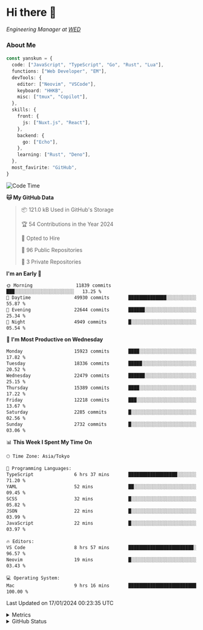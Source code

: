 # Hi there&nbsp;:wave:

<!-- ![Alt text](https://spotify-recently-played-readme.vercel.app/api?user=31kynbuubkiu3r4qh4hjuaglhfay) -->

_Engineering Manager at [WED](https://github.com/wedinc)_

### About Me

```ts
const yanskun = {
  code: ["JavaScript", "TypeScript", "Go", "Rust", "Lua"],
  functions: ["Web Developer", "EM"],
  devTools: {
    editor: ["Neovim", "VSCode"],
    keyboard: "HHKB",
    misc: ["tmux", "Copilot"],
  },
  skills: {
    front: {
      js: ["Nuxt.js", "React"],
    },
    backend: {
      go: ["Echo"],
    },
    learning: ["Rust", "Deno"],
  },
  most_favirite: "GitHub",
}
```

<!--START_SECTION:waka-->
![Code Time](http://img.shields.io/badge/Code%20Time-651%20hrs%2041%20mins-blue)

**🐱 My GitHub Data** 

> 📦 121.0 kB Used in GitHub's Storage 
 > 
> 🏆 54 Contributions in the Year 2024
 > 
> 💼 Opted to Hire
 > 
> 📜 96 Public Repositories 
 > 
> 🔑 3 Private Repositories 
 > 
**I'm an Early 🐤** 

```text
🌞 Morning                11839 commits       ███░░░░░░░░░░░░░░░░░░░░░░   13.25 % 
🌆 Daytime                49930 commits       ██████████████░░░░░░░░░░░   55.87 % 
🌃 Evening                22644 commits       ██████░░░░░░░░░░░░░░░░░░░   25.34 % 
🌙 Night                  4949 commits        █░░░░░░░░░░░░░░░░░░░░░░░░   05.54 % 
```
📅 **I'm Most Productive on Wednesday** 

```text
Monday                   15923 commits       ████░░░░░░░░░░░░░░░░░░░░░   17.82 % 
Tuesday                  18336 commits       █████░░░░░░░░░░░░░░░░░░░░   20.52 % 
Wednesday                22479 commits       ██████░░░░░░░░░░░░░░░░░░░   25.15 % 
Thursday                 15389 commits       ████░░░░░░░░░░░░░░░░░░░░░   17.22 % 
Friday                   12218 commits       ███░░░░░░░░░░░░░░░░░░░░░░   13.67 % 
Saturday                 2285 commits        █░░░░░░░░░░░░░░░░░░░░░░░░   02.56 % 
Sunday                   2732 commits        █░░░░░░░░░░░░░░░░░░░░░░░░   03.06 % 
```


📊 **This Week I Spent My Time On** 

```text
🕑︎ Time Zone: Asia/Tokyo

💬 Programming Languages: 
TypeScript               6 hrs 37 mins       ██████████████████░░░░░░░   71.20 % 
YAML                     52 mins             ██░░░░░░░░░░░░░░░░░░░░░░░   09.45 % 
SCSS                     32 mins             █░░░░░░░░░░░░░░░░░░░░░░░░   05.82 % 
JSON                     22 mins             █░░░░░░░░░░░░░░░░░░░░░░░░   03.99 % 
JavaScript               22 mins             █░░░░░░░░░░░░░░░░░░░░░░░░   03.97 % 

🔥 Editors: 
VS Code                  8 hrs 57 mins       ████████████████████████░   96.57 % 
Neovim                   19 mins             █░░░░░░░░░░░░░░░░░░░░░░░░   03.43 % 

💻 Operating System: 
Mac                      9 hrs 16 mins       █████████████████████████   100.00 % 
```


 Last Updated on 17/01/2024 00:23:35 UTC
<!--END_SECTION:waka-->

<details>
  <summary>Metrics</summary>
  <img src="https://github.com/yanskun/yanskun/blob/main/github-metrics.svg" alt="Metrics">
</details>

<details>
  <summary>GitHub Status</summary>
  <picture>
    <source media="(prefers-color-scheme: dark)" srcset="https://raw.githubusercontent.com/yanskun/yanskun/master/profile-summary-card-output/nord_dark/0-profile-details.svg">
   <img src="https://raw.githubusercontent.com/yanskun/yanskun/master/profile-summary-card-output/default/0-profile-details.svg">
  </picture>
  <br>
  <picture>
    <source media="(prefers-color-scheme: dark)" srcset="https://raw.githubusercontent.com/yanskun/yanskun/master/profile-summary-card-output/nord_dark/1-repos-per-language.svg">
   <img src="https://raw.githubusercontent.com/yanskun/yanskun/master/profile-summary-card-output/default/1-repos-per-language.svg">
  </picture>
  <picture>
    <source media="(prefers-color-scheme: dark)" srcset="https://raw.githubusercontent.com/yanskun/yanskun/master/profile-summary-card-output/nord_dark/2-most-commit-language.svg">
   <img src="https://raw.githubusercontent.com/yanskun/yanskun/master/profile-summary-card-output/default/2-most-commit-language.svg">
  </picture>
  <br>
  <picture>
    <source media="(prefers-color-scheme: dark)" srcset="https://raw.githubusercontent.com/yanskun/yanskun/master/profile-summary-card-output/nord_dark/3-stats.svg">
   <img src="https://raw.githubusercontent.com/yanskun/yanskun/master/profile-summary-card-output/default/3-stats.svg">
  </picture>
  <picture>
    <source media="(prefers-color-scheme: dark)" srcset="https://raw.githubusercontent.com/yanskun/yanskun/master/profile-summary-card-output/nord_dark/4-productive-time.svg">
   <img src="https://raw.githubusercontent.com/yanskun/yanskun/master/profile-summary-card-output/default/4-productive-time.svg">
  </picture>
</details>
